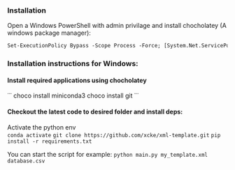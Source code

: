 ### Installation

Open a Windows PowerShell with admin privilage and install chocholatey (A windows package manager):

```ps
Set-ExecutionPolicy Bypass -Scope Process -Force; [System.Net.ServicePointManager]::SecurityProtocol = [System.Net.ServicePointManager]::SecurityProtocol -bor 3072; iex ((New-Object System.Net.WebClient).DownloadString('https://chocolatey.org/install.ps1'))
```

### Installation instructions for Windows:

#### Install required applications using chocholatey

˙˙˙
choco install miniconda3
choco install git
˙˙˙

#### Checkout the latest code to desired folder and install deps:

Activate the python env  
`conda activate`
`git clone https://github.com/xcke/xml-template.git`
`pip install -r requirements.txt`

You can start the script for example: `python main.py my_template.xml database.csv`
